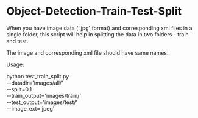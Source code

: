 # Object-Detection-Train-Test-Split
When you have image data ('.jpg' format) and corresponding xml files in a single folder, this script will help in splitting the data in two folders - train and test.

The image and corresponding xml file should have same names.

Usage:

python test_train_split.py \
              --datadir='images/all/' \
              --split=0.1 \
              --train_output='images/train/' \
              --test_output='images/test/' \
              --image_ext='jpeg'
